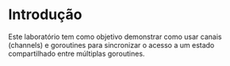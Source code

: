 # Introdução

Este laboratório tem como objetivo demonstrar como usar canais (channels) e goroutines para sincronizar o acesso a um estado compartilhado entre múltiplas goroutines.

